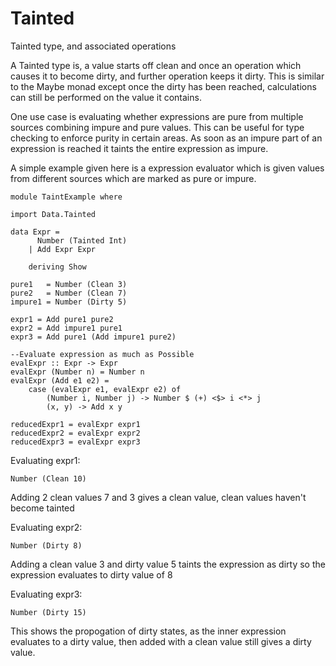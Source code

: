 # Tainted
Tainted type, and associated operations 

A Tainted type is, a value starts off clean and once an operation
which causes it to become dirty, and further operation keeps it dirty.
This is similar to the Maybe monad except once the dirty has been
reached, calculations can still be performed on the value it contains.

One use case is evaluating whether expressions are pure from multiple
sources combining impure and pure values. This can be useful for
type checking to enforce purity in certain areas. As soon as an 
impure part of an expression is reached it taints the entire
expression as impure.

A simple example given here is a expression evaluator which is given
values from different sources which are marked as pure or impure.

```
module TaintExample where

import Data.Tainted

data Expr = 
      Number (Tainted Int)
    | Add Expr Expr
    
    deriving Show

pure1   = Number (Clean 3)
pure2   = Number (Clean 7)
impure1 = Number (Dirty 5)

expr1 = Add pure1 pure2
expr2 = Add impure1 pure1
expr3 = Add pure1 (Add impure1 pure2) 

--Evaluate expression as much as Possible
evalExpr :: Expr -> Expr
evalExpr (Number n) = Number n
evalExpr (Add e1 e2) = 
    case (evalExpr e1, evalExpr e2) of
        (Number i, Number j) -> Number $ (+) <$> i <*> j
        (x, y) -> Add x y

reducedExpr1 = evalExpr expr1
reducedExpr2 = evalExpr expr2
reducedExpr3 = evalExpr expr3
```

Evaluating expr1:
```
Number (Clean 10)
```
Adding 2 clean values 7 and 3 gives a clean value, clean
values haven't become tainted

Evaluating expr2:
```
Number (Dirty 8)
```
Adding a clean value 3 and dirty value 5 taints the expression as dirty
so the expression evaluates to dirty value of 8


Evaluating expr3:
```
Number (Dirty 15)
```
This shows the propogation of dirty states, as the inner expression
evaluates to a dirty value, then added with a clean value still
gives a dirty value.


